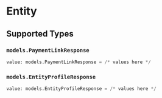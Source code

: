 # Entity


## Supported Types

### `models.PaymentLinkResponse`

```python
value: models.PaymentLinkResponse = /* values here */
```

### `models.EntityProfileResponse`

```python
value: models.EntityProfileResponse = /* values here */
```

